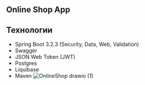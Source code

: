 ## Online Shop App

## Технологии
* Spring Boot 3.2.3 (Security, Data, Web, Validation)
* Swagger
* JSON Web Token (JWT)
* Postgres
* Liquibase
* Maven
![OnlineShop drawio (1)](https://github.com/yessetassan/OnlineShop/assets/139701904/16e7c0df-7e6d-4a75-a4a0-de7560db2b41)

